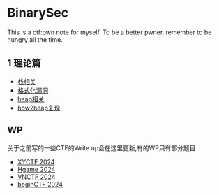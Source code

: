 # BinarySec
This is a ctf:pwn note for myself. To be a better pwner, remember to be hungry all the time.

## 1 理论篇

- [栈相关](basic/stack/Stack%2095229ecbb2f1486a9533db3b1ce3a54d.md)
- [格式化漏洞](basic/Format_str.md)
- [heap相关](/basic/heap/Heap%20ac5be06d8b01440492a34addf2705f02.md)
- [how2heap复现](https://www.ethanyi9.site/article/how2heap)

## WP
关于之前写的一些CTF的Write up会在这里更新,有的WP只有部分题目
- [XYCTF 2024](https://www.ethanyi9.site/article/xyctf)
- [Hgame 2024](https://www.ethanyi9.site/article/hgame)
- [VNCTF 2024](https://www.ethanyi9.site/article/vnctf)
- [beginCTF 2024](https://www.ethanyi9.site/article/begin-ctf)
